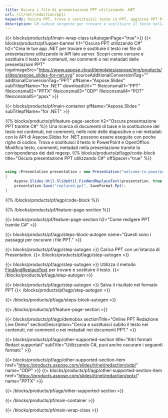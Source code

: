 ```yaml
---
title: Oscura i file di presentazione PPT utilizzando .NET
url: /it/net/redaction/ppt/
keywords: Oscura PPT, trova e sostituisci testo in PPT, aggiorna PPT Presentazione
description: C# codice sorgente per trovare e sostituire il testo nella presentazione PPT.
---
```


{{< blocks/products/pf/main-wrap-class isAutogenPage="true">}}
{{< blocks/products/pf/upper-banner h1="Oscura PPT utilizzando C#" h2="Crea le tue app .NET per trovare e sostituire il testo nei file di presentazione utilizzando le API lato server. Scopri come cercare e sostituire il testo nei contenuti, nei commenti o nei metadati delle presentazioni PPT" logoImageSrc="https://www.aspose.cloud/templates/aspose/img/products/slides/aspose_slides-for-net.svg" sourceAdditionalConversionTag="" additionalConversionTag="PPT" pfName="Aspose.Slides" subTitlepfName="for .NET" downloadUrl="" fileiconsmall1="PPT" fileiconsmall2="PPTX" fileiconsmall3="ODP" fileiconsmall4="POT" fileiconsmall5="ppsx" >}}

{{< blocks/products/pf/main-container pfName="Aspose.Slides " subTitlepfName="for .NET" >}}

{{% blocks/products/pf/feature-page-section  h2="Oscura presentazione PPT tramite C#" %}}
Una ricerca di documenti di base e la sostituzione del testo nei contenuti, nei commenti, nelle note delle diapositive o nei metadati con le API di Aspose.Slides for .NET possono essere eseguite con poche righe di codice. Trova e sostituisci il testo in PowerPoint e OpenOffice. Modifica testo, commenti, metadati nella presentazione tramite la corrispondenza dei dati regexp.
{{% blocks/products/pf/agp/code-block title="Oscura presentazione PPT utilizzando C#" offSpacer="true" %}}

```cs

using (Presentation presentation = new Presentation("welcome-to-powerpoint.ppt"))
{
    Aspose.Slides.Util.SlideUtil.FindAndReplaceText(presentation, true, "PowerPoint", "Aspose.Slides", null);
    presentation.Save("replaced.ppt", SaveFormat.Ppt);
}
```

{{% /blocks/products/pf/agp/code-block %}}

{{% /blocks/products/pf/feature-page-section %}}

{{< blocks/products/pf/feature-page-section  h2="Come redigere PPT tramite C#" >}}

{{< blocks/products/pf/agp/steps-block-autogen name="Questi sono i passaggi per oscurare i file PPT." >}}

{{< blocks/products/pf/agp/step-autogen >}}
Carica PPT con un'istanza di Presentation.
{{< /blocks/products/pf/agp/step-autogen >}}

{{< blocks/products/pf/agp/step-autogen >}}
Utilizza il metodo [FindAndReplaceText](https://reference.aspose.com/slides/net/aspose.slides.util/slideutil/findandreplacetext/) per trovare e sostituire il testo.
{{< /blocks/products/pf/agp/step-autogen >}}

{{< blocks/products/pf/agp/step-autogen >}}
Salva il risultato nel formato PPT
{{< /blocks/products/pf/agp/step-autogen >}}

{{< /blocks/products/pf/agp/steps-block-autogen >}}

{{< /blocks/products/pf/feature-page-section >}}

{{< blocks/products/pf/agp/demobox sectionTitle="Online PPT Redazione Live Demo" sectionDescription="Cerca e sostituisci subito il testo nei contenuti, nei commenti o nei metadati nei documenti PPT." >}}

{{< blocks/products/pf/agp/other-supported-section title="Altri formati Redact supportati" subTitle="Utilizzando C#, puoi anche oscurare i seguenti formati:" >}}

{{< blocks/products/pf/agp/other-supported-section-item href="https://products.aspose.com/slides/it/net/redaction/odp/" name="ODP" >}}
{{< blocks/products/pf/agp/other-supported-section-item href="https://products.aspose.com/slides/it/net/redaction/pptx/" name="PPTX" >}}


{{< /blocks/products/pf/agp/other-supported-section >}}

{{< /blocks/products/pf/main-container >}}
    
{{< /blocks/products/pf/main-wrap-class >}}